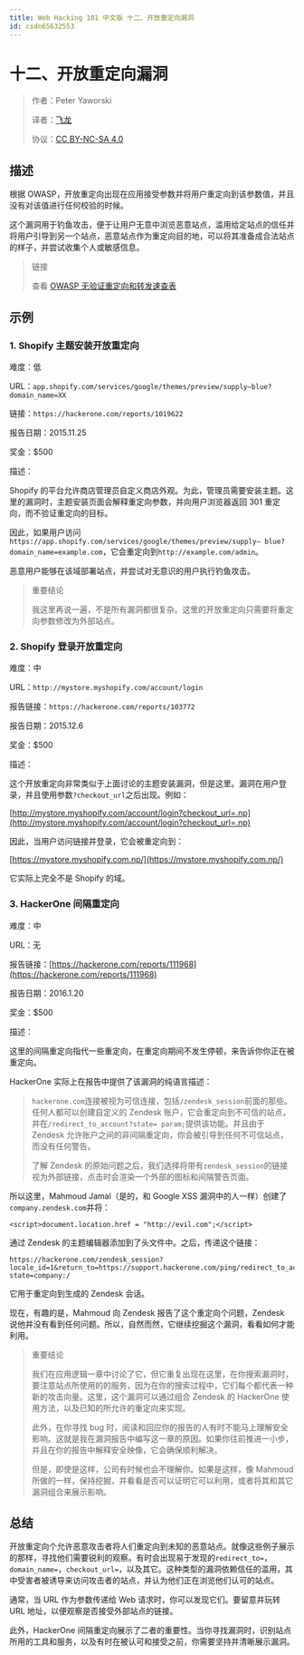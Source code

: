 ```yaml
---
title: Web Hacking 101 中文版 十二、开放重定向漏洞
id: csdn65632553
---
```


# 十二、开放重定向漏洞

> 作者：Peter Yaworski
> 
> 译者：[飞龙](https://github.com/)
> 
> 协议：[CC BY-NC-SA 4.0](http://creativecommons.org/licenses/by-nc-sa/4.0/)

## 描述

根据 OWASP，开放重定向出现在应用接受参数并将用户重定向到该参数值，并且没有对该值进行任何校验的时候。

这个漏洞用于钓鱼攻击，便于让用户无意中浏览恶意站点，滥用给定站点的信任并将用户引导到另一个站点，恶意站点作为重定向目的地，可以将其准备成合法站点的样子，并尝试收集个人或敏感信息。

> 链接
> 
> 查看 [OWASP 无验证重定向和转发速查表](https://www.owasp.org/index.php/Unvalidated_Redirects_and_Forwards_Cheat_Sheet)

## 示例

### 1\. Shopify 主题安装开放重定向

难度：低

URL：`app.shopify.com/services/google/themes/preview/supply–blue?domain_name=XX`

链接：`https://hackerone.com/reports/1019622`

报告日期：2015.11.25

奖金：$500

描述：

Shopify 的平台允许商店管理员自定义商店外观。为此，管理员需要安装主题。这里的漏洞时，主题安装页面会解释重定向参数，并向用户浏览器返回 301 重定向，而不验证重定向的目标。

因此，如果用户访问`https://app.shopify.com/services/google/themes/preview/supply– blue?domain_name=example.com`，它会重定向到`http://example.com/admin`。

恶意用户能够在该域部署站点，并尝试对无意识的用户执行钓鱼攻击。

> 重要结论
> 
> 我这里再说一遍，不是所有漏洞都很复杂。这里的开放重定向只需要将重定向参数修改为外部站点。

### 2\. Shopify 登录开放重定向

难度：中

URL：`http://mystore.myshopify.com/account/login`

报告链接：`https://hackerone.com/reports/103772`

报告日期：2015.12.6

奖金：$500

描述：

这个开放重定向非常类似于上面讨论的主题安装漏洞，但是这里。漏洞在用户登录，并且使用参数`?checkout_url`之后出现。例如：

[http://mystore.myshopify.com/account/login?checkout_url=.np](http://mystore.myshopify.com/account/login?checkout_url=.np)

因此，当用户访问链接并登录，它会被重定向到：

[https://mystore.myshopify.com.np/](https://mystore.myshopify.com.np/)

它实际上完全不是 Shopify 的域。

### 3\. HackerOne 间隔重定向

难度：中

URL：无

报告链接：[https://hackerone.com/reports/111968](https://hackerone.com/reports/111968)

报告日期：2016.1.20

奖金：$500

描述：

这里的间隔重定向指代一些重定向，在重定向期间不发生停顿，来告诉你你正在被重定向。

HackerOne 实际上在报告中提供了该漏洞的纯语言描述：

> `hackerone.com`连接被视为可信连接，包括`/zendesk_session`前面的那些。任何人都可以创建自定义的 Zendesk 账户，它会重定向到不可信的站点，并在`/redirect_to_account?state= param;`提供该功能。并且由于 Zendesk 允许账户之间的非间隔重定向，你会被引导到任何不可信站点，而没有任何警告。
> 
> 了解 Zendesk 的原始问题之后，我们选择将带有`zendesk_session`的链接视为外部链接，点击时会渲染一个外部的图标和间隔警告页面。

所以这里，Mahmoud Jamal（是的，和 Google XSS 漏洞中的人一样）创建了`company.zendesk.com`并将：

```
<script>document.location.href = "http://evil.com";</script>
```

通过 Zendesk 的主题编辑器添加到了头文件中。之后，传递这个链接：

```
https://hackerone.com/zendesk_session?locale_id=1&return_to=https://support.hackerone.com/ping/redirect_to_account?state=company:/
```

它用于重定向到生成的 Zendesk 会话。

现在，有趣的是，Mahmoud 向 Zendesk 报告了这个重定向个问题，Zendesk 说他并没有看到任何问题。所以，自然而然，它继续挖掘这个漏洞，看看如何才能利用。

> 重要结论
> 
> 我们在应用逻辑一章中讨论了它，但它重复出现在这里，在你搜索漏洞时，要注意站点所使用的的服务，因为在你的搜索过程中，它们每个都代表一种新的攻击向量。这里，这个漏洞可以通过组合 Zendesk 的 HackerOne 使用方法，以及已知的所允许的重定向来实现。
> 
> 此外，在你寻找 bug 时，阅读和回应你的报告的人有时不能马上理解安全影响。这就是我在漏洞报告中编写这一章的原因。如果你往前推进一小步，并且在你的报告中解释安全映像，它会确保顺利解决。
> 
> 但是，即使是这样，公司有时候也会不理解你。如果是这样，像 Mahmoud 所做的一样，保持挖掘，并看看是否可以证明它可以利用，或者将其和其它漏洞组合来展示影响。

## 总结

开放重定向个允许恶意攻击者将人们重定向到未知的恶意站点。就像这些例子展示的那样，寻找他们需要锐利的观察。有时会出现易于发现的`redirect_to=`，`domain_name=`，`checkout_url=`，以及其它。这种类型的漏洞依赖信任的滥用，其中受害者被诱导来访问攻击者的站点，并认为他们正在浏览他们认可的站点。

通常，当 URL 作为参数传递给 Web 请求时，你可以发现它们。要留意并玩转 URL 地址，以便观察是否接受外部站点的链接。

此外，HackerOne 间隔重定向展示了二者的重要性。当你寻找漏洞时，识别站点所用的工具和服务，以及有时在被认可和接受之前，你需要坚持并清晰展示漏洞。